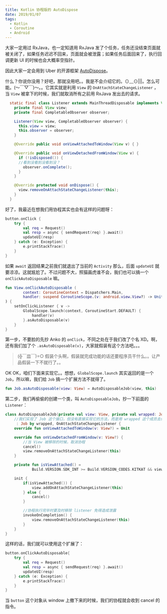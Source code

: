 ```yaml
---
title: Kotlin 协程版的 AutoDispose
date: 2019/01/07
tags:
  - Kotlin
  - Coroutine
  - Android
---
```


大家一定用过 RxJava，也一定知道用 RxJava 发了个任务，任务还没结束页面就被关闭了，如果任务迟迟不回来，页面就会被泄露；如果任务后面回来了，执行回调更新 UI 的时候也会大概率空指针。

因此大家一定会用到 Uber 的开源框架 [AutoDispose](https://github.com/uber/AutoDispose)。

<!--more-->

什么？你说你没用？好吧，那就没用吧。。我是不会介绍它的。⊙﹏⊙|||。怎么可能。(～￣▽￣)～。。它其实就是利用 `View` 的 `OnAttachStateChangeListener` ，当 `View` 被拿下的时候，我们就取消所有之前用 RxJava 发出去的请求。

```java
  static final class Listener extends MainThreadDisposable implements View.OnAttachStateChangeListener {
    private final View view;
    private final CompletableObserver observer;

    Listener(View view, CompletableObserver observer) {
      this.view = view;
      this.observer = observer;
    }

    @Override public void onViewAttachedToWindow(View v) { }

    @Override public void onViewDetachedFromWindow(View v) {
      if (!isDisposed()) {
      //看到没看到没看到没？
        observer.onComplete();
      }
    }

    @Override protected void onDispose() {
      view.removeOnAttachStateChangeListener(this);
    }
  }
```

好了，我最近在想我们用协程其实也会有这样的问题呀：

```kotlin
button.onClick {
    try {
        val req = Request()
        val resp = async { sendRequest(req) }.await()
        updateUI(resp)
    } catch (e: Exception) {
        e.printStackTrace()
    }
}
```

如果 `await` 返回结果之前我们就退出了当前的 `Activity` 那么，后面 `updateUI` 就要凉凉。这就尴尬了。不过问题不大，照猫画虎谁不会，我们也可以搞一个 `onClickAutoDisposable` 嘛。

```kotlin
fun View.onClickAutoDisposable (
        context: CoroutineContext = Dispatchers.Main,
        handler: suspend CoroutineScope.(v: android.view.View?) -> Unit
) {
    setOnClickListener { v ->
        GlobalScope.launch(context, CoroutineStart.DEFAULT) {
            handler(v)
        }.asAutoDisposable(v)
    }
}
```

第一步，不要脸的先抄 Anko 的 `onClick`，不同之处在于我们改了个名 XD。啊，还有我们加了个 `.asAutoDisposable(v)`，大家就假装有这个方法吧。。。

> (╬￣皿￣)=○ 假装个头啊，假装就完成功能的话还要程序员干什么。。让产品假装一下不就行了。。

OK OK，咱们下面来实现它。。想想，`GlobalScope.launch` 其实返回的是一个 `Job`，所以嘛，我们给 `Job` 搞一个扩展方法不就得了。

```kotlin
fun Job.asAutoDisposable(view: View) = AutoDisposableJob(view, this)
```

第二步，我们再偷偷的创建一个类，叫 `AutoDisposableJob`，抄一下前面的 `Listener`：

```kotlin
class AutoDisposableJob(private val view: View, private val wrapped: Job)
    //我们实现了 Job 这个接口，但没有直接实现它的方法，而是用 wrapped 这个成员去代理这个接口
     : Job by wrapped, OnAttachStateChangeListener {
    override fun onViewAttachedToWindow(v: View?) = Unit

    override fun onViewDetachedFromWindow(v: View?) {
        //当 View 被移除的时候，取消协程
        cancel()
        view.removeOnAttachStateChangeListener(this)
    }

    private fun isViewAttached() =
            Build.VERSION.SDK_INT >= Build.VERSION_CODES.KITKAT && view.isAttachedToWindow || view.windowToken != null

    init {
        if(isViewAttached()) {
            view.addOnAttachStateChangeListener(this)
        } else {
            cancel()
        }

        //协程执行完毕时要及时移除 listener 免得造成泄露
        invokeOnCompletion() {
            view.removeOnAttachStateChangeListener(this)
        }
    }
}
```

这样的话，我们就可以使用这个扩展了：

```kotlin
button.onClickAutoDisposable{
    try {
        val req = Request()
        val resp = async { sendRequest(req) }.await()
        updateUI(resp)
    } catch (e: Exception) {
        e.printStackTrace()
    }
}
```
当 `button` 这个对象从 window 上撤下来的时候，我们的协程就会收到 cancel 的指令。





